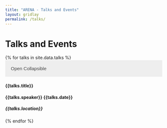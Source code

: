 ```yaml
---
title: "ARENA - Talks and Events"
layout: gridlay
permalink: /talks/
---
```


<style>
 /* Style the button that is used to open and close the collapsible content */
.collapsible {
  background-color: #eee;
  color: #444;
  cursor: pointer;
  padding: 18px;
  width: 100%;
  border: none;
  text-align: left;
  outline: none;
  font-size: 15px;
}

/* Add a background color to the button if it is clicked on (add the .active class with JS), and when you move the mouse over it (hover) */
.active, .collapsible:hover {
  background-color: #ccc;
}

/* Style the collapsible content. Note: hidden by default */
.content {
  padding: 0 18px;
  display: none;
  overflow: hidden;
  background-color: #f1f1f1;
} 
</style>

# Talks and Events

<div class="row">
{% for talks in site.data.talks %}
<button type="button" class="collapsible"> Open Collapsible </button>
    <div class="content">
      {{talks.abstract}}
    </div>
    <h4><b>{{talks.title}}</b></h4>
    <h4>{{talks.speaker}}  {{talks.date}}</h4>
    <h5> {{talks.location}} </h5>
{% endfor %}
</div>





<script>
var coll = document.getElementsByClassName("collapsible");
var i;

for (i = 0; i < coll.length; i++) {
  coll[i].addEventListener("click", function() {
    this.classList.toggle("active");
    var content = this.nextElementSibling;
    if (content.style.display === "block") {
      content.style.display = "none";
    } else {
      content.style.display = "block";
    }
  });
} 
</script>